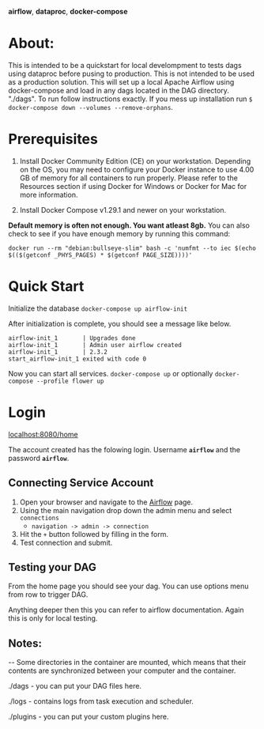 
**airflow**, **dataproc**, **docker-compose**


# About:
This is intended to be a quickstart for local develompment to tests dags using dataproc before pusing to production.  This is not intended to be used as a production solution.  This will set up a local Apache Airflow using docker-compose and load in any dags located in the DAG directory.  "./dags".  To run follow instructions exactly.  If you mess up installation run 
`$ docker-compose down --volumes --remove-orphans`.

# Prerequisites

1. Install Docker Community Edition (CE) on your workstation. Depending on the OS, you may need to configure your Docker instance to use 4.00 GB of memory for all containers to run properly. Please refer to the Resources section if using Docker for Windows or Docker for Mac for more information.

2. Install Docker Compose v1.29.1 and newer on your workstation.

**Default memory is often not enough.  You want atleast 8gb.** 
You can also check to see if you have enough memory by running this command:
```
docker run --rm "debian:bullseye-slim" bash -c 'numfmt --to iec $(echo $(($(getconf _PHYS_PAGES) * $(getconf PAGE_SIZE))))'
```

# Quick Start

Initialize the database
`docker-compose up airflow-init`

After initialization is complete, you should see a message like below.

```
airflow-init_1       | Upgrades done
airflow-init_1       | Admin user airflow created
airflow-init_1       | 2.3.2
start_airflow-init_1 exited with code 0
```
Now you can start all services.
`docker-compose up` or optionally `docker-compose --profile flower up`


# Login

<a href="http://localhost:8080/home">localhost:8080/home</a>

The account created has the folowing login. Username **`airflow`** and the password **`airflow`**.

## Connecting Service Account
1. Open your browser and navigate to the <a href="http://localhost:8080/home">Airflow</a> page.
2. Using the main navigation drop down the admin menu and select `connections`
   * `navigation -> admin -> connection`
3. Hit the `+` button followed by filling in the form.
4. Test connection and submit. 

## Testing your DAG
From the home page you should see your dag.  You can use options menu from row to trigger DAG.  

Anything deeper then this you can refer to airflow documentation.  Again this is only for local testing.

## Notes:
--
Some directories in the container are mounted, which means that their contents are synchronized between your computer and the container.

./dags - you can put your DAG files here.

./logs - contains logs from task execution and scheduler.

./plugins - you can put your custom plugins here.






